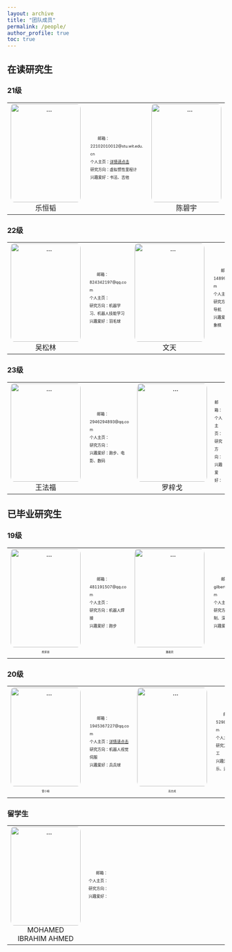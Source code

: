 ```yaml
---
layout: archive
title: "团队成员"
permalink: /people/
author_profile: true
toc: true
---
```


<h2>在读研究生</h2>
<h3>21级</h3>

<table>
<!--   -----------第1行 ----------------------  -->
    <tr>
    <td width="9%">
            <div style="text-align: center; margin:0 0 0 0;">
                <img align="" width="162px" height="227.15px" style="border-radius: 5% 5% 5% 5%; " src="{{ site.url }}/images/people/乐恒韬.jpg" alt="...">
                <br>乐恒韬
            </div>
        </td>
        <td width="16%">
            <div style="text-align: left; margin:0 0 0 5%;">
                <p style = "line-height:2; font-size:9px">
                    &nbsp;&nbsp;&nbsp;&nbsp;&nbsp;&nbsp;&nbsp;邮箱：22102010012@stu.wit.edu.cn<br>
                    个人主页：<a href="https://www.cnblogs.com/yhtengineer/" target="_blank">详情请点击</a><br>
                    研究方向：虚拟惯性里程计<br>
                    兴趣爱好：书法、吉他<br>
                </p>
            </div>
        </td>
    <td width="9%">
            <div style="text-align: center; margin:0 0 0 0;">
                <img align="" width="162px" height="227.15px" style="border-radius: 5% 5% 5% 5%;" src="{{ site.url }}/images/people/陈碧宇.jpg" alt="...">
                <br>陈碧宇
            </div>
        </td>
        <td width="16%">
            <div style="text-align: left; margin:0 0 0 5%;">
                <p style = "line-height:2; font-size:9px">
                    &nbsp;&nbsp;&nbsp;&nbsp;&nbsp;&nbsp;&nbsp;邮箱：22102010041@stu.wit.edu.cn<br>
                    个人主页：<br>
                    研究方向：机器人运动控制、机器人技 
                    &nbsp;&nbsp;&nbsp;&nbsp;&nbsp;&nbsp;&nbsp;&nbsp;&nbsp;&nbsp;&nbsp;&nbsp;&nbsp;&nbsp;&nbsp;&nbsp;&nbsp;&nbsp;
                    能学习<br>
                    兴趣爱好：乒乓球、羽毛球<br>
                </p>
            </div>
        </td>
        <td width="50%">
        </td>
    </tr>
    </table>
<h3>22级</h3>
<table  width="50%">
    <!--   -----------第2行 ----------------------  -->
    <tr>
        <td width="9%">
            <div style="text-align: center; margin:0 0 0 0;">
                <img align="" width="162px" height="227.15px" style="border-radius: 5% 5% 5% 5%; " src="{{ site.url }}/images/people/吴松林.jpg" alt="...">
                <br>吴松林
            </div>
        </td>
        <td width="16%">
            <div style="text-align: left; margin:0 0 0 5%;">
                <p style = "line-height:2; font-size:9px">
                    &nbsp;&nbsp;&nbsp;&nbsp;&nbsp;&nbsp;&nbsp;邮箱：824342197@qq.com<br>
                    个人主页：<br>
                    研究方向：机器学习、机器人技能学习<br>
                    兴趣爱好：羽毛球<br>
                </p>
            </div>
        </td>
        <td width="9%">
            <div style="text-align: center; margin:0 0 0 0;">
                <img align="" width="162px" height="227.15px" style="border-radius: 5% 5% 5% 5%;" src="{{ site.url }}/images/people/文天.jpg" alt="...">
                <br>文天
            </div>
        </td>
        <td width="16%">
            <div style="text-align: left; margin:0 0 0 5%;">
                <p style = "line-height:2; font-size:9px">
                    &nbsp;&nbsp;&nbsp;&nbsp;&nbsp;&nbsp;&nbsp;邮箱：1489959038@qq.com<br>
                    个人主页：<br>
                    研究方向：机器人slam导航<br>
                    兴趣爱好：足球、中国象棋<br>
                </p>
            </div>
        </td>
    </tr>
</table>
<h3>23级</h3>
<table>
<!--   -----------第3行 ----------------------  -->
    <tr>
    <td width="9%">
        <div style="text-align: center; margin:0 0 0 0;">
                <img align="" width="162px" height="227.15px" style="border-radius: 5% 5% 5% 5%; " src="{{ site.url }}/images/people/王法福.png" alt="...">
                <br>王法福
            </div>
    </td>
        <td width="16%">
            <div style="text-align: left; margin:0 0 0 5%;">
                <p style = "line-height:2; font-size:9px">
                    &nbsp;&nbsp;&nbsp;&nbsp;&nbsp;&nbsp;&nbsp;邮箱：2946294893@qq.com<br>
                    个人主页：<br>
                    研究方向：<br>
                    兴趣爱好：跑步、电影、数码<br>
                </p>
            </div>
        </td>
        <td width="9%">
            <div style="text-align: center; margin:0 0 0 0;">
                <img align="" width="162px" height="227.15px" style="border-radius: 5% 5% 5% 5%;" src="{{ site.url }}/images/people/罗梓戈.jpg" alt="...">
                <br>罗梓戈
            </div>
        </td>
        <td width="16%">
            <div style="text-align: left; margin:0 0 0 5%;">
                <p style = "line-height:2; font-size:9px">
                    &nbsp;&nbsp;&nbsp;&nbsp;&nbsp;&nbsp;&nbsp;邮箱：<br>
                    个人主页：<br>
                    研究方向：<br>
                    兴趣爱好：<br>
                </p>
            </div>
        </td>
        <td width="9%">
            <div style="text-align: center; margin:0 0 0 0;">
                <img align="" width="162.3px" height="227.15px" style="border-radius: 5% 5% 5% 5%;" src="{{ site.url }}/images/people/赵康康.jpg" alt="...">
                <br>赵康康
            </div>
        </td>
        <td width="16%">
            <div style="text-align: left; margin:0 0 0 5%;">
                <p style = "line-height:2; font-size:9px">
                    &nbsp;&nbsp;&nbsp;&nbsp;&nbsp;&nbsp;&nbsp;邮箱：<br>
                    个人主页：<br>
                    研究方向：<br>
                    兴趣爱好：<br>
                </p>
            </div>
        </td>
        <td width="9%">
            <div style="text-align: center; margin:0 0 0 0;">
                <img align="" width="162px" height="227.15px" style="border-radius: 5% 5% 5% 5%;" src="{{ site.url }}/images/people/陈飞扬.jpg" alt="...">
                <br>陈飞扬
            </div>
        </td>
        <td width="16%">
            <div style="text-align: left; margin:0 0 0 5%;">
                <p style = "line-height:2; font-size:9px">
                    &nbsp;&nbsp;&nbsp;&nbsp;&nbsp;&nbsp;&nbsp;邮箱：chenfeiyoo@163.com<br>
                    个人主页：<br>
                    研究方向：<br>
                    兴趣爱好：乒乓球、跑步<br>
                </p>
            </div>
        </td>
    </tr>
        <!-- <td width="9%">
            <div style="text-align: center; margin:0 0 0 0;">
                <img align="" width="162px" height="227.15px" style="border-radius: 5% 5% 5% 5%;" src="{{ site.url }}/images/people/Ahmed Suleiman Ally.jpg" alt="...">
                <br>Ahmed <br>Suleiman Ally
            </div>
        </td>
        <td width="16%">
            <div style="text-align: left; margin:0 0 0 5%;">
                <p style = "line-height:2; font-size:9px">
                    &nbsp;&nbsp;&nbsp;&nbsp;&nbsp;&nbsp;&nbsp;邮箱：<br>
                    个人主页：<br>
                    研究方向：<br>
                    兴趣爱好：<br>
                </p>
            </div>
        </td> -->
</table>

<h2>已毕业研究生</h2>
<h3>19级</h3>
<table>
        <!--   -----------第1行 ----------------------  -->
    <tr>
    <td width="9%">
            <div style="text-align: center; margin:0 0 0 0;">
                <img align="" width="162px" height="227.15px" style="border-radius: 5% 5% 5% 5%; " src="{{ site.url }}/images/people/熊家豪.jpg" alt="...">
                <br><p style = "font-size:6px">熊家豪</p>
            </div>
        </td>
        <td width="16%">
            <div style="text-align: left; margin:0 0 0 5%;">
                <p style = "line-height:2; font-size:9px">
                    &nbsp;&nbsp;&nbsp;&nbsp;&nbsp;&nbsp;&nbsp;邮箱：481191507@qq.com<br>
                    个人主页：<br>
                    研究方向：机器人焊接<br>
                    兴趣爱好：跑步<br>
                </p>
            </div>
        </td>
        <td width="9%">
            <div style="text-align: center; margin:0 0 0 0;">
                <img align="" width="162px" height="227.15px" style="border-radius: 5% 5% 5% 5%;" src="{{ site.url }}/images/people/潘嘉宾.jpg" alt="...">
                <br><p style = "font-size:6px">潘嘉宾</p>
            </div>
        </td>
        <td width="16%">
            <div style="text-align: left; margin:0 0 0 5%;">
                <p style = "line-height:2; font-size:9px">
                    &nbsp;&nbsp;&nbsp;&nbsp;&nbsp;&nbsp;&nbsp;邮箱：gilbert_pan@outlook.com<br>
                    个人主页：<a href="http://jiabinpan.work/" target="_blank">详情请点击</a><br>
                    研究方向：机器人运动控制、深度学习<br>
                    兴趣爱好：羽毛球、阅读<br>
                </p>
            </div>
        </td>
        <td width="50%">
        </td>
    </tr>
</table>
<h3>20级</h3>
<table>
        <!--   -----------第2行 ----------------------  -->
    <tr>
    <td width="9%">
            <div style="text-align: center; margin:0 0 0 0;">
                <img align="" width="162px" height="227.15px" style="border-radius: 5% 5% 5% 5%;" src="{{ site.url }}/images/people/雷小榆.jpg" alt="...">
                <br><p style = "font-size:6px">雷小榆</p>
            </div>
        </td>
        <td width="16%">
            <div style="text-align: left; margin:0 0 0 5%;">
                <p style = "line-height:2; font-size:9px">
                    &nbsp;&nbsp;&nbsp;&nbsp;&nbsp;&nbsp;&nbsp;邮箱：1945367227@qq.com<br>
                    个人主页：<a href="https://github.com/leixiaoyuasdl" target="_blank">详情请点击</a><br>
                    研究方向：机器人视觉伺服<br>
                    兴趣爱好：兵兵球<br>
                </p>
            </div>
        </td>
        <td width="9%">
            <div style="text-align: center; margin:0 0 0 0;">
                <img align="" width="162px" height="227.15px" style="border-radius: 5% 5% 5% 5%; " src="{{ site.url }}/images/people/高志成.jpg" alt="...">
                <br><p style = "font-size:6px">高志成</p>
            </div>
        </td>
        <td width="16%">
            <div style="text-align: left; margin:0 0 0 5%;">
                <p style = "line-height:2; font-size:9px">
                    &nbsp;&nbsp;&nbsp;&nbsp;&nbsp;&nbsp;&nbsp;邮箱：529813537@qq.com<br>
                    个人主页：<br>
                    研究方向：机器人加工<br>
                    兴趣爱好：阅读、音乐、运动<br>
                </p>
            </div>
        </td>
        <td width="9%">
            <div style="text-align: center; margin:0 0 0 0;">
                <img align="" width="162px" height="227.15px" style="border-radius: 5% 5% 5% 5%;" src="{{ site.url }}/images/people/饶书航.jpg" alt="...">
                <br>饶书航
            </div>
        </td>
        <td width="16%">
            <div style="text-align: left; margin:0 0 0 5%;">
                <p style = "line-height:2; font-size:9px">
                    &nbsp;&nbsp;&nbsp;&nbsp;&nbsp;&nbsp;&nbsp;邮箱：myLucky1998@163.com<br>
                    个人主页：<br>
                    研究方向：机器人与3D视觉感知<br>
                    兴趣爱好：羽毛球、数码<br>
                </p>
            </div>
        </td>
        <td width="25%">
        </td>
    </tr>
</table>
<h3>留学生</h3>
<table>
        <!--   -----------第3行 ----------------------  -->
    <tr>
    <td width="9%">
            <div style="text-align: center; margin:0 0 0 0;">
                <img align="" width="162px" height="227.15px" style="border-radius: 5% 5% 5% 5%; " src="{{ site.url }}/images/people/MOHAMED IBRAHIM AHMED.jpg" alt="...">
                <br>MOHAMED <br>IBRAHIM AHMED
            </div>
        </td>
        <td width="16%">
            <div style="text-align: left; margin:0 0 0 5%;">
                <p style = "line-height:2; font-size:9px">
                    &nbsp;&nbsp;&nbsp;&nbsp;&nbsp;&nbsp;&nbsp;邮箱：<br>
                    个人主页：<br>
                    研究方向：<br>
                    兴趣爱好：<br>
                </p>
            </div>
        </td>
        <td width="75%">
        </td>
    </tr>
</table>